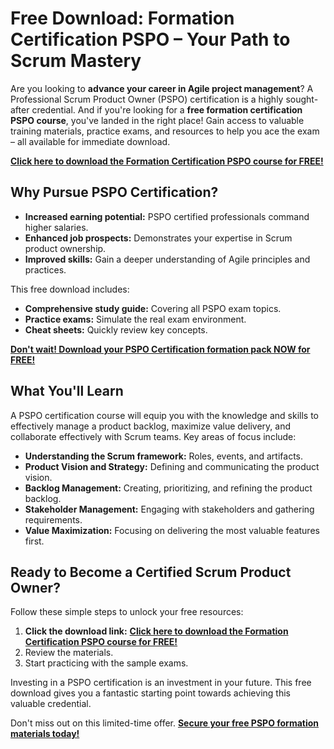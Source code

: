 # Free Download: Formation Certification PSPO – Your Path to Scrum Mastery

Are you looking to **advance your career in Agile project management**? A Professional Scrum Product Owner (PSPO) certification is a highly sought-after credential. And if you're looking for a **free formation certification PSPO course**, you've landed in the right place! Gain access to valuable training materials, practice exams, and resources to help you ace the exam – all available for immediate download.

[**Click here to download the Formation Certification PSPO course for FREE!**](https://udemywork.com/formation-certification-pspo)

## Why Pursue PSPO Certification?

*   **Increased earning potential:** PSPO certified professionals command higher salaries.
*   **Enhanced job prospects:** Demonstrates your expertise in Scrum product ownership.
*   **Improved skills:** Gain a deeper understanding of Agile principles and practices.

This free download includes:

*   **Comprehensive study guide:** Covering all PSPO exam topics.
*   **Practice exams:** Simulate the real exam environment.
*   **Cheat sheets:** Quickly review key concepts.

[**Don't wait! Download your PSPO Certification formation pack NOW for FREE!**](https://udemywork.com/formation-certification-pspo)

## What You'll Learn

A PSPO certification course will equip you with the knowledge and skills to effectively manage a product backlog, maximize value delivery, and collaborate effectively with Scrum teams. Key areas of focus include:

*   **Understanding the Scrum framework:** Roles, events, and artifacts.
*   **Product Vision and Strategy:** Defining and communicating the product vision.
*   **Backlog Management:** Creating, prioritizing, and refining the product backlog.
*   **Stakeholder Management:** Engaging with stakeholders and gathering requirements.
*   **Value Maximization:** Focusing on delivering the most valuable features first.

## Ready to Become a Certified Scrum Product Owner?

Follow these simple steps to unlock your free resources:

1.  **Click the download link:** [**Click here to download the Formation Certification PSPO course for FREE!**](https://udemywork.com/formation-certification-pspo)
2.  Review the materials.
3.  Start practicing with the sample exams.

Investing in a PSPO certification is an investment in your future. This free download gives you a fantastic starting point towards achieving this valuable credential.

Don't miss out on this limited-time offer. **[Secure your free PSPO formation materials today!](https://udemywork.com/formation-certification-pspo)**
